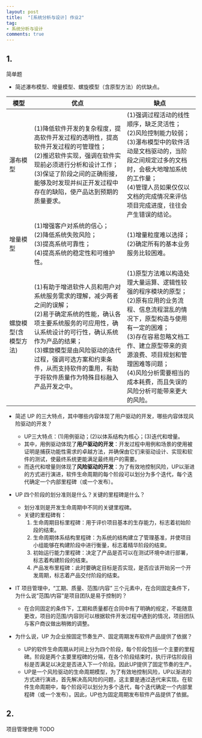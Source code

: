 ```yaml
---
layout: post
title:  "[系统分析与设计] 作业2"
tag:
- 系统分析与设计
comments: true
---
```


## 1.

简单题

- 简述瀑布模型、增量模型、螺旋模型（含原型方法）的优缺点。

模型 | 优点 | 缺点
---- | --- | ---
瀑布模型 | (1)降低软件开发的复杂程度，提高软件开发过程的透明性，提高软件开发过程的可管理性；<br/>(2)推迟软件实现，强调在软件实现前必须进行分析和设计工作；<br/>(3)保证了阶段之间的正确衔接，能够及时发现并纠正开发过程中存在的缺陷，使产品达到预期的质量要求。 | (1)强调过程活动的线性顺序，缺乏灵活性；<br/>(2)风险控制能力较弱；<br/>(3)瀑布模型中的软件活动是文档驱动的，当阶段之间规定过多的文档时，会极大地增加系统的工作量；<br/>(4)管理人员如果仅仅以文档的完成情况来评估项目完成进度，往往会产生错误的结论。
增量模型 | (1)增强客户对系统的信心；<br/>(2)降低系统失败风险；<br/>(3)提高系统可靠性；<br/>(4)提高系统的稳定性和可维护性。 | (1)增量粒度难以选择；<br/>(2)确定所有的基本业务服务比较困难。
螺旋模型(含模型方法) | (1)有助于增进软件人员和用户对系统服务需求的理解，减少两者之间的误解；<br/>(2)易于确定系统的性能，确认各项主要系统服务的可应用性，确认系统设计的可行性，确认系统作为产品的结果；<br/>(3)螺旋模型是由风险驱动的迭代过程，强调可选方案和约束条件，从而支持软件的重用，有助于将软件质量作为特殊目标融入产品开发之中。 | (1)原型方法难以构造处理大量运算、逻辑性较强的程序模块的原型；<br/>(2)原有应用的业务流程、信息流程混乱的情况下，原型构造与使用有一定的困难；<br/>(3)存在容易忽略文档工作、建立原型带来的资源浪费、项目规划和管理困难等问题；<br/>(4)风险分析需要相当的成本耗费，而且失误的风险分析可能带来更大的风险。

- 简述 UP 的三大特点，其中哪些内容体现了用户驱动的开发，哪些内容体现风险驱动的开发？
  + UP三大特点：(1)用例驱动；(2)以体系结构为核心；(3)迭代和增量。
  + 其中，用例驱动体现了**用户驱动的开发**：开发过程中用例和场景的使用被证明是捕获功能性需求的卓越方法，并确保由它们来驱动设计、实现和软件的测试，使最终系统更能满足最终用户的需要。
  + 而迭代和增量则体现了**风险驱动的开发**：为了有效地控制风险，UP以渐进的方式进行演进，软件生命周期的每个阶段可以划分为多个迭代，每个迭代确定一个内部里程碑（或一个发布）。

- UP 四个阶段的划分准则是什么？关键的里程碑是什么？
  + 划分准则是开发生命周期中不同的关键里程碑。
  + 关键的里程碑有：
    1. 生命周期目标里程碑：用于评价项目基本的生存能力，标志着初始阶段的结束。
    2. 生命周期体系结构里程碑：为系统的结构建立了管理基准，并使项目小组能够在构建阶段中进行衡量，标志着精华阶段的结束。
    3. 初始运行能力里程碑：决定了产品是否可以在测试环境中进行部署，标志着构建阶段的结束。
    4. 产品发布里程碑：此时要确定目标是否实现，是否应该开始另一个开发周期，标志着产品交付阶段的结束。

- IT 项目管理中，“工期、质量、范围/内容” 三个元素中，在合同固定条件下，为什么说“范围/内容”是项目团队是易于控制的？
  + 在合同固定的条件下，工期和质量都在合同中有了明确的规定，不能随意更改，项目的范围/内容则可以根据软件开发过程中遇到的情况，项目团队与客户商议做出稍微的调整。

- 为什么说，UP 为企业按固定节奏生产、固定周期发布软件产品提供了依据？
  + UP的软件生命周期从时间上分为四个阶段，每个阶段包括一个主要的里程碑。阶段是两个主要里程碑的分隔，在各个阶段结束时，执行评估阶段目标是否满足以决定是否进入下一个阶段。因此UP提供了固定节奏的生产。
  + UP是一个风险驱动的生命周期模型，为了有效地控制风险，UP以渐进的方式进行演进，首先解决高风险的问题，这主要是通过迭代来实现。在软件生命周期中，每个阶段可以划分为多个迭代，每个迭代确定一个内部里程碑（或一个发布）。因此，UP也为固定周期发布软件产品提供了依据。

## 2.

项目管理使用
TODO
